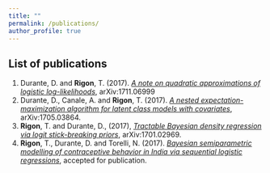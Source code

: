 ```yaml
---
title: ""
permalink: /publications/
author_profile: true
---
```


## List of publications

1. Durante, D. and **Rigon**, T. (2017). *[A note on quadratic approximations of logistic log-likelihoods](noteLogit)*, arXiv:1711.06999
2. Durante, D., Canale, A. and **Rigon**, T. (2017).  *[A nested expectation-maximization algorithm for latent class models with covariates](nEM)*, arXiv:1705.03864.
3. **Rigon**, T. and Durante, D., (2017), *[Tractable Bayesian density regression via logit stick-breaking priors](LSBP)*, arXiv:1701.02969.
4. **Rigon**, T., Durante, D. and Torelli, N. (2017). *[Bayesian semiparametric modelling of contraceptive behavior in India via sequential logistic regressions](India-SequentiaLogit)*, accepted for publication.

